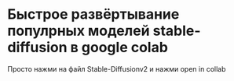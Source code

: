 # Быстрое развёртывание популрных моделей stable-diffusion в google colab
Просто нажми на файл Stable-Diffusionv2 и нажми open in collab
